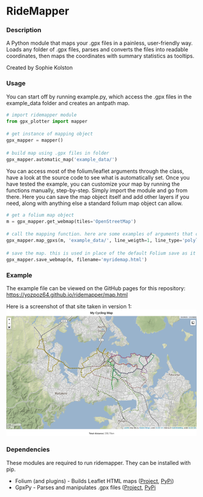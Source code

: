 # RideMapper

### Description
A Python module that maps your .gpx files in a painless, user-friendly way. Loads any folder of .gpx files, parses and converts the files into readable coordinates, then maps the coordinates with summary statistics as tooltips.

Created by Sophie Kolston

### Usage
You can start off by running example.py, which access the .gpx files in the example_data folder and creates an antpath map.

```python
# import ridemapper module
from gpx_plotter import mapper

# get instance of mapping object
gpx_mapper = mapper()

# build map using .gpx files in folder
gpx_mapper.automatic_map('example_data/')
```

You can access most of the folium/leaflet arguments through the class, have a look at the source code to see what is automatically set. Once you have tested the example, you can customize your map by running the functions manually, step-by-step. Simply import the module and go from there. Here you can save the map object itself and add other layers if you need, along with anything else a standard folium map object can allow.

```python
# get a folium map object
m = gpx_mapper.get_webmap(tiles='OpenStreetMap')

# call the mapping function. here are some examples of arguments that can be put through
gpx_mapper.map_gpxs(m, 'example_data/', line_weigth=1, line_type='polyline')

# save the map. this is used in place of the default Folium save as it embeds the title
gpx_mapper.save_webmap(m, filename='myridemap.html')
```

### Example 
The example file can be viewed on the GitHub pages for this repository: https://yozpoz64.github.io/ridemapper/map.html

Here is a screenshot of that site taken in version 1:
![Example output](https://github.com/Yozpoz64/ridemapper/blob/182636dda99df708e21466ff8e970f1d6b628fdc/example_ss.png)


### Dependencies
These modules are required to run ridemapper. They can be installed with pip.
* Folium (and plugins) - Builds Leaflet HTML maps ([Project](https://github.com/python-visualization/folium), [PyPi](https://pypi.org/project/folium/))
* GpxPy - Parses and manipulates .gpx files ([Project](https://github.com/tkrajina/gpxpy), [PyPi](https://pypi.org/project/gpxpy/)


